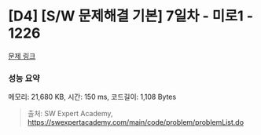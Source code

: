 # [D4] [S/W 문제해결 기본] 7일차 - 미로1 - 1226 

[문제 링크](https://swexpertacademy.com/main/code/problem/problemDetail.do?contestProbId=AV14vXUqAGMCFAYD) 

### 성능 요약

메모리: 21,680 KB, 시간: 150 ms, 코드길이: 1,108 Bytes



> 출처: SW Expert Academy, https://swexpertacademy.com/main/code/problem/problemList.do